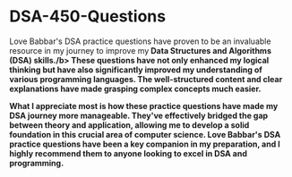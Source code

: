 # DSA-450-Questions
<p>Love Babbar's DSA practice questions have proven to be an invaluable resource in my journey to improve my<b> Data Structures and Algorithms (DSA) skills./b> These questions have not only enhanced my logical thinking but have also significantly improved my understanding of various programming languages. The well-structured content and clear explanations have made grasping complex concepts much easier.</p>

What I appreciate most is how these practice questions have made my DSA journey more manageable. They've effectively bridged the gap between theory and application, allowing me<b> to develop a solid foundation in this crucial area of computer science</b>. Love Babbar's DSA practice questions have been a key companion in my preparation, and I highly recommend them to anyone looking to excel in DSA and programming.






